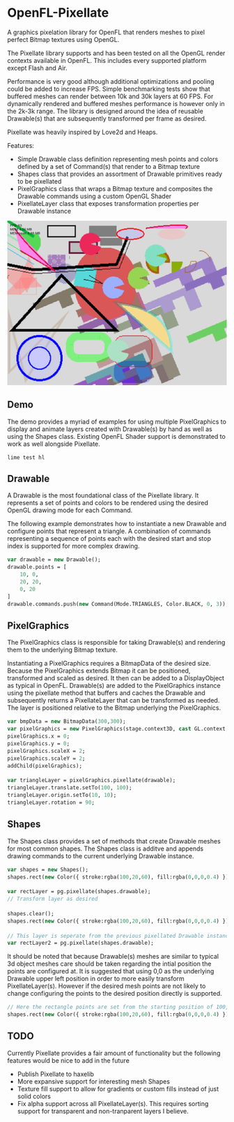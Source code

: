 # OpenFL-Pixellate

A graphics pixelation library for OpenFL that renders meshes to pixel perfect Bitmap textures using OpenGL.

The Pixellate library supports and has been tested on all the OpenGL render contexts available in OpenFL. This includes every supported platform except Flash and Air.

Performance is very good although additional optimizations and pooling could be added to increase FPS.  Simple benchmarking tests show that buffered meshes can render between 10k and 30k layers at 60 FPS. For dynamically rendered and buffered meshes performance is however only in the 2k-3k range. The library is designed around the idea of reusable Drawable(s) that are subsequently transformed per frame as desired.

Pixellate was heavily inspired by Love2d and Heaps.

Features:
* Simple Drawable class definition representing mesh points and colors defined by a set of Command(s) that render to a Bitmap texture
* Shapes class that provides an assortment of Drawable primitives ready to be pixellated
* PixelGraphics class that wraps a Bitmap texture and composites the Drawable commands using a custom OpenGL Shader
* PixellateLayer class that exposes transformation properties per Drawable instance

![Pixellate](https://raw.githubusercontent.com/alexwinston/OpenFL-Pixellate/refs/heads/main/example.png 'Pixellate')

## Demo
The demo provides a myriad of examples for using multiple PixelGraphics to display and animate layers created with Drawable(s) by hand as well as using the Shapes class. Existing OpenFL Shader support is demonstrated to work as well alongside Pixellate.
```shell
lime test hl
```

## Drawable
A Drawable is the most foundational class of the Pixellate library.  It represents a set of points and colors to be rendered using the desired OpenGL drawing mode for each Command.

The following example demonstrates how to instantiate a new Drawable and configure points that represent a triangle. A combination of commands representing a sequence of points each with the desired start and stop index is supported for more complex drawing.
```haxe
var drawable = new Drawable();
drawable.points = [
    10, 0,
    20, 20,
    0, 20
]
drawable.commands.push(new Command(Mode.TRIANGLES, Color.BLACK, 0, 3));
```

## PixelGraphics
The PixelGraphics class is responsible for taking Drawable(s) and rendering them to the underlying Bitmap texture.

Instantiating a PixelGraphics requires a BitmapData of the desired size. Because the PixelGraphics extends Bitmap it can be positioned, transformed and scaled as desired. It then can be added to a DisplayObject as typical in OpenFL. Drawable(s) are added to the PixelGraphics instance using the pixellate method that buffers and caches the Drawable and subsequently returns a PixellateLayer that can be transformed as needed. The layer is positioned relative to the Bitmap underlying the PixelGraphics.

```haxe
var bmpData = new BitmapData(300,300);
var pixelGraphics = new PixelGraphics(stage.context3D, cast GL.context, bmpData);
pixelGraphics.x = 0;
pixelGraphics.y = 0;
pixelGraphics.scaleX = 2;
pixelGraphics.scaleY = 2;
addChild(pixelGraphics);

var triangleLayer = pixelGraphics.pixellate(drawable);
triangleLayer.translate.setTo(100, 100);
triangleLayer.origin.setTo(10, 10);
triangleLayer.rotation = 90;
```

## Shapes
The Shapes class provides a set of methods that create Drawable meshes for most common shapes.  The Shapes class is additve and appends drawing commands to the current underlying Drawable instance.

```haxe
var shapes = new Shapes();
shapes.rect(new Color({ stroke:rgba(100,20,60), fill:rgba(0,0,0,0.4) }), 115, 40, 50, 20, 3);

var rectLayer = pg.pixellate(shapes.drawable);
// Transform layer as desired

shapes.clear();
shapes.rect(new Color({ stroke:rgba(100,20,60), fill:rgba(0,0,0,0.4) }), 0, 0, 50, 20, 3);

// This layer is seperate from the previous pixellated Drawable instance because clear was called to reset the Shapes class. A seperate buffer is created per Drawable by the PixelGraphics class.
var rectLayer2 = pg.pixellate(shapes.drawable);

```

It should be noted that because Drawable(s) meshes are similar to typical 3d object meshes care should be taken regarding the intial position the points are configured at.  It is suggested that using 0,0 as the underlying Drawable upper left position in order to more easily transform PixellateLayer(s). However if the desired mesh points are not likely to change configuring the points to the desired position directly is supported.

```haxe
// Here the rectangle points are set from the starting position of 100,100.  Subsequent PixellateLayer transforms will need to account for the original position.
shapes.rect(new Color({ stroke:rgba(100,20,60), fill:rgba(0,0,0,0.4) }), 100, 100, 50, 20, 3);
```

## TODO
Currently Pixellate provides a fair amount of functionality but the following features would be nice to add in the future
* Publish Pixellate to haxelib
* More expansive support for interesting mesh Shapes
* Texture fill support to allow for gradients or custom fills instead of just solid colors
* Fix alpha support across all PixellateLayer(s). This requires sorting support for transparent and non-tranparent layers I believe.
